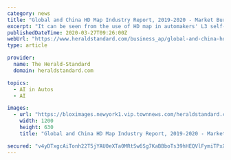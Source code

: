```yaml
---
category: news
title: "Global and China HD Map Industry Report, 2019-2020 - Market Burgeoning with the Roll-out of L3 Autonomous Vehicles - ResearchAndMarkets.com"
excerpt: "It can be seen from the use of HD map in automakers' L3 self-driving cars to be soon mass-produced that the map leaders like Amap, Baidu Map, NavInfo and eMapgo stay ahead in HD map application. In addition to HD map services for third parties, more companies applied in 2019 to be the eligible providers of electronic navigation mapping with ..."
publishedDateTime: 2020-03-27T09:26:00Z
webUrl: "https://www.heraldstandard.com/business_ap/global-and-china-hd-map-industry-report---/article_1507ad7f-3c7e-5fba-830f-6590b7abfdcd.html"
type: article

provider:
  name: The Herald-Standard
  domain: heraldstandard.com

topics:
  - AI in Autos
  - AI

images:
  - url: "https://bloximages.newyork1.vip.townnews.com/heraldstandard.com/content/tncms/custom/image/9fc2a2c6-5890-11e5-bdf5-47a82848b584.jpg"
    width: 1200
    height: 630
    title: "Global and China HD Map Industry Report, 2019-2020 - Market Burgeoning with the Roll-out of L3 Autonomous Vehicles - ResearchAndMarkets.com"

secured: "v4yDTxgcAiTonh22T5jYAU0eXTa0MRtSw6Sg7KaBBboTs39hHEQVlFymiTPxX0JtmkG+0XMAy2mnSfc4PaShOJ1i8eAjpmxdMro4WPoAFmQJzKSw1dIwHSJfvq+tgFl0pdcOj4W0MeDESnGJQc8rEMiWfjPR8oXaetx1nRImGmdR1ZDOt68wEjYBtvoFYfgkT/SrqW/RdZ1OHVUxWZ5SEDI8RUPmv/IGmHqAOuHRyZb0V7V8TlcgMGQusjAMQA0Ee5hpFxZjWAGYRkftSzdc0YBxJoJOpm8Ce07s+7KkFaWbW3V/ffl5n3Zm0wJnAfVq;OLLAIvfT2b/0+7YyyQHinQ=="
---
```


